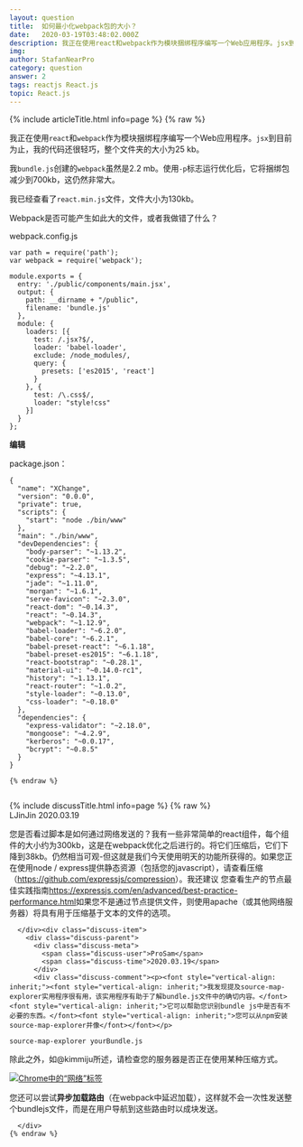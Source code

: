 ```yaml
---
layout: question
title:  如何最小化webpack包的大小？
date:   2020-03-19T03:48:02.000Z
description: 我正在使用react和webpack作为模块捆绑程序编写一个Web应用程序。jsx到目前为止，我的代码还很轻巧，整个文件夹的大小为25 kb。我bun...
img: 
author: StafanNearPro
category: question
answer: 2
tags: reactjs React.js
topic: React.js
---
```

<div class="article-root">
  <div class="article">
    {% include articleTitle.html info=page %}
    {% raw %}
    <div class="article-content"><p><font style="vertical-align: inherit;"><font style="vertical-align: inherit;">我正在使用</font></font><code>react</code><font style="vertical-align: inherit;"><font style="vertical-align: inherit;">和</font></font><code>webpack</code><font style="vertical-align: inherit;"><font style="vertical-align: inherit;">作为模块捆绑</font><font style="vertical-align: inherit;">程序编写一个Web应用程序</font><font style="vertical-align: inherit;">。</font></font><code>jsx</code><font style="vertical-align: inherit;"><font style="vertical-align: inherit;">到目前为止，</font><font style="vertical-align: inherit;">我的</font><font style="vertical-align: inherit;">代码还很轻巧，整个文件夹的大小为25 kb。</font></font></p>

<p><font style="vertical-align: inherit;"><font style="vertical-align: inherit;">我</font></font><code>bundle.js</code><font style="vertical-align: inherit;"><font style="vertical-align: inherit;">创建的</font></font><code>webpack</code><font style="vertical-align: inherit;"><font style="vertical-align: inherit;">虽然是2.2 mb。</font><font style="vertical-align: inherit;">使用</font></font><code>-p</code><font style="vertical-align: inherit;"><font style="vertical-align: inherit;">标志</font><font style="vertical-align: inherit;">运行优化后</font><font style="vertical-align: inherit;">，它将捆绑包减少到700kb，这仍然非常大。</font></font></p>

<p><font style="vertical-align: inherit;"><font style="vertical-align: inherit;">我已经查看了</font></font><code>react.min.js</code><font style="vertical-align: inherit;"><font style="vertical-align: inherit;">文件，文件大小为130kb。</font></font></p>

<p><font style="vertical-align: inherit;"><font style="vertical-align: inherit;">Webpack是否可能产生如此大的文件，或者我做错了什么？</font></font></p>

<p><font style="vertical-align: inherit;"><font style="vertical-align: inherit;">webpack.config.js</font></font></p>

<pre><code>var path = require('path');<font></font>
var webpack = require('webpack');<font></font>
<font></font>
module.exports = {<font></font>
  entry: './public/components/main.jsx',<font></font>
  output: {<font></font>
    path: __dirname + "/public",<font></font>
    filename: 'bundle.js'<font></font>
  },<font></font>
  module: {<font></font>
    loaders: [{<font></font>
      test: /.jsx?$/,<font></font>
      loader: 'babel-loader',<font></font>
      exclude: /node_modules/,<font></font>
      query: {<font></font>
        presets: ['es2015', 'react']<font></font>
      }<font></font>
    }, {<font></font>
      test: /\.css$/,<font></font>
      loader: "style!css"<font></font>
    }]<font></font>
  }<font></font>
};<font></font>
</code></pre>

<p><strong><font style="vertical-align: inherit;"><font style="vertical-align: inherit;">编辑</font></font></strong></p>

<p><font style="vertical-align: inherit;"><font style="vertical-align: inherit;">package.json： </font></font></p>

<pre><code>{<font></font>
  "name": "XChange",<font></font>
  "version": "0.0.0",<font></font>
  "private": true,<font></font>
  "scripts": {<font></font>
    "start": "node ./bin/www"<font></font>
  },<font></font>
  "main": "./bin/www",<font></font>
  "devDependencies": {<font></font>
    "body-parser": "~1.13.2",<font></font>
    "cookie-parser": "~1.3.5",<font></font>
    "debug": "~2.2.0",<font></font>
    "express": "~4.13.1",<font></font>
    "jade": "~1.11.0",<font></font>
    "morgan": "~1.6.1",<font></font>
    "serve-favicon": "~2.3.0",<font></font>
    "react-dom": "~0.14.3",<font></font>
    "react": "~0.14.3",<font></font>
    "webpack": "~1.12.9",<font></font>
    "babel-loader": "~6.2.0",<font></font>
    "babel-core": "~6.2.1",<font></font>
    "babel-preset-react": "~6.1.18",<font></font>
    "babel-preset-es2015": "~6.1.18",<font></font>
    "react-bootstrap": "~0.28.1",<font></font>
    "material-ui": "~0.14.0-rc1",<font></font>
    "history": "~1.13.1",<font></font>
    "react-router": "~1.0.2",<font></font>
    "style-loader": "~0.13.0",<font></font>
    "css-loader": "~0.18.0"<font></font>
  },<font></font>
  "dependencies": {<font></font>
    "express-validator": "~2.18.0",<font></font>
    "mongoose": "~4.2.9",<font></font>
    "kerberos": "~0.0.17",<font></font>
    "bcrypt": "~0.8.5"<font></font>
  }<font></font>
}<font></font>
</code></pre></div>
    {% endraw %}
  </div>
  <p style="height: 0;width:0;overflow: hidden;"> 第2324篇《如何最小化webpack包的大小？》来自Winter(https://github.com/aiyld/aiyld.github.io)的站点</p>
  <div class="discuss-wrapper">
    {% include discussTitle.html info=page %}
    {% raw %}
    <div class="discuss-item">
        <div class="discuss-parent">
          <div class="discuss-meta">
            <span class="discuss-user">LJinJin</span>
            <span class="discuss-time">2020.03.19</span>
          </div>
          <div class="discuss-comment"><p><font style="vertical-align: inherit;"><font style="vertical-align: inherit;">您是否看过脚本是如何通过网络发送的？我有一些非常简单的react组件，每个组件的大小约为300kb，这是在webpack优化之后进行的。</font><font style="vertical-align: inherit;">将它们压缩后，它们下降到38kb。</font><font style="vertical-align: inherit;">仍然相当可观-但这就是我们今天使用明天的功能所获得的。</font><font style="vertical-align: inherit;">如果您正在使用node / express提供静态资源（包括您的javascript），请查看压缩（</font></font><a href="https://github.com/expressjs/compression" rel="nofollow"><font style="vertical-align: inherit;"><font style="vertical-align: inherit;">https://github.com/expressjs/compression</font></font></a><font style="vertical-align: inherit;"><font style="vertical-align: inherit;">）。</font><font style="vertical-align: inherit;">我还建议</font><font style="vertical-align: inherit;">
您</font><font style="vertical-align: inherit;">查看生产的节点最佳实践指南</font></font><a href="https://expressjs.com/en/advanced/best-practice-performance.html" rel="nofollow"><font style="vertical-align: inherit;"><font style="vertical-align: inherit;">https://expressjs.com/en/advanced/best-practice-performance.html</font></font></a><font style="vertical-align: inherit;"><font style="vertical-align: inherit;">如果您不是通过节点提供文件，则使用apache（或其他网络服务器）将具有用于压缩基于文本的文件的选项。</font></font></p></div>
        </div>
        
      </div><div class="discuss-item">
        <div class="discuss-parent">
          <div class="discuss-meta">
            <span class="discuss-user">ProSam</span>
            <span class="discuss-time">2020.03.19</span>
          </div>
          <div class="discuss-comment"><p><font style="vertical-align: inherit;"><font style="vertical-align: inherit;">我发现提及source-map-explorer实用程序很有用，该实用程序有助于了解bundle.js文件中的确切内容。</font><font style="vertical-align: inherit;">它可以帮助您识别bundle js中是否有不必要的东西。</font><font style="vertical-align: inherit;">您可以从npm安装source-map-explorer并像</font></font></p>

<pre><code>source-map-explorer yourBundle.js
</code></pre>

<p><font style="vertical-align: inherit;"><font style="vertical-align: inherit;">除此之外，如@kimmiju所述，请检查您的服务器是否正在使用某种压缩方式。</font></font></p>

<p><a href="https://i.stack.imgur.com/wuZ0X.png" rel="nofollow noreferrer"><img src="https://i.stack.imgur.com/wuZ0X.png" alt="Chrome中的“网络”标签"></a></p>

<p><font style="vertical-align: inherit;"><font style="vertical-align: inherit;">您还可以尝试</font></font><strong><font style="vertical-align: inherit;"><font style="vertical-align: inherit;">异步加载路由</font></font></strong><font style="vertical-align: inherit;"><font style="vertical-align: inherit;">（在webpack中延迟加载），这样就不会一次性发送整个bundlejs文件，而是在用户导航到这些路由时以成块发送。</font></font></p></div>
        </div>
        
      </div>
    {% endraw %}
  </div>
<div>

